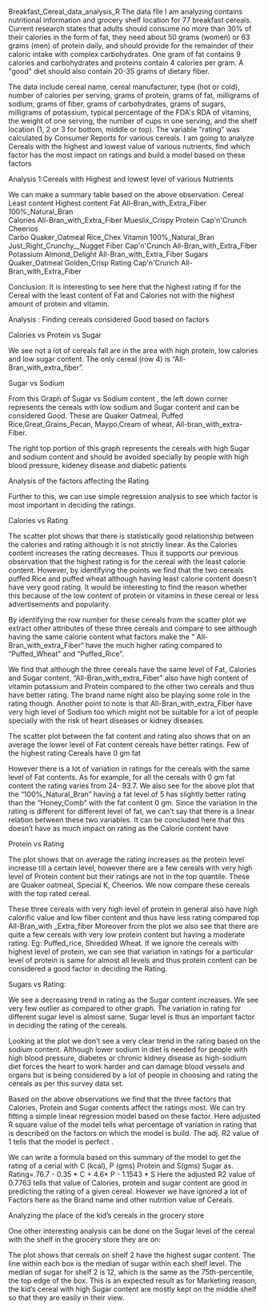  Breakfast_Cereal_data_analysis_R
The data file I am analyzing contains nutritional information and grocery shelf location for 77 breakfast cereals.
Current research states that adults should consume no more than 30% of their calories in the form of fat, they need about 50 grams (women) or 63 grams (men) of protein daily, and should provide for the remainder of their caloric intake with complex carbohydrates. One gram of fat contains 9 calories and carbohydrates and proteins contain 4 calories per gram. A "good" diet should also contain 20-35 grams of dietary fiber.

The data include cereal name, cereal manufacturer, type (hot or cold), number of calories per serving, grams of protein, grams of fat, milligrams of sodium, grams of fiber, grams of carbohydrates, grams of sugars, milligrams of potassium, typical percentage of the FDA's RDA of vitamins, the weight of one serving, the number of cups in one serving, and the shelf location (1, 2 or 3 for bottom, middle or top).
The variable "rating" was calculated by Consumer Reports for various cereals. I am going to analyze Cereals with the highest and lowest value of various nutrients, find  which factor has the most impact on ratings and build a model based on these factors

   Analysis 1:Cereals with Highest and lowest level of various Nutrients


We can make a summary table based on the above observation:
Cereal          	Least content	         Highest content
Fat	       All-Bran_with_Extra_Fiber	      100%_Natural_Bran   
Calories  	All-Bran_with_Extra_Fiber	      Mueslix_Crispy
Protein	      Cap'n'Crunch  	               Cheerios  
Carbo	     Quaker_Oatmeal	                  Rice_Chex
Vitamin	     100%_Natural_Bran     	 Just_Right_Crunchy__Nugget
Fiber	       Cap'n'Crunch	       All-Bran_with_Extra_Fiber
Potassium	    Almond_Delight	       All-Bran_with_Extra_Fiber
Sugars      	Quaker_Oatmeal	             Golden_Crisp
Rating  	      Cap'n'Crunch      	All-Bran_with_Extra_Fiber   

Conclusion: It is interesting to see here that the highest rating if for the Cereal with the least content of Fat and Calories not with the highest amount of protein and vitamin. 

 Analysis : Finding cereals considered Good based on  factors

Calories vs Protein vs Sugar

We see not a lot of cereals fall are in the area with high protein, low calories and low sugar content. The only cereal (row 4) is “All-Bran_with_extra_fiber”.

 Sugar vs Sodium

From this Graph of Sugar vs Sodium content , the left  down corner represents the cereals with low sodium and Sugar content and can be considered Good. These are Quaker Oatmeal, Puffed Rice,Great_Grains_Pecan, Maypo,Cream of wheat, All-bran_with_extra-Fiber.

The right top portion of this graph represents the cereals with high Sugar and sodium content and should be avoided specially by people with high blood pressure, kideney disease and diabetic patients

Analysis of the factors affecting the Rating

Further to this, we can use simple regression analysis to see which factor is most important in deciding the ratings.

 Calories vs Rating

The scatter plot shows that there is statistically good relationship between the calories and rating although it is not strictly linear. As the Calories content increases the rating decreases. Thus it supports our previous observation that the highest rating is for the cereal with the least calorie content. However, by identifying the points we find that the two cereals puffed Rice and puffed wheat although having least calorie content doesn’t have very good rating. It would be interesting to find the reason whether this because of the low content of protein or vitamins in these cereal or less advertisements and popularity.


By identifying the row number for these cereals from the scatter plot we extract other attributes of these three cereals and compare to see although having the same calorie content what factors make the “ All-Bran_with_extra_Fiber“ have the much higher rating compared to “Puffed_Wheat” and “Puffed_Rice”.

We find that although the three cereals have the same level of Fat, Calories and Sugar content, “All-Bran_with_extra_Fiber” also have high content of vitamin potassium and Protein compared to the other two cereals and thus have better rating. The brand name night also be playing some role in the rating though.
Another point to note is that All-Bran_with_extra_Fiber have very high level of Sodium too which might not be suitable for a lot of people specially with the risk of heart diseases or kidney diseases.

The scatter plot between the fat content and rating also shows that on an average the lower level of Fat content cereals have better ratings. Few of the highest rating Cereals have 0 gm fat

However there is a lot of variation in ratings for the cereals with the same level of Fat contents. As for example, for all the cereals with 0 gm fat content the rating varies from 24- 93.7.
We also see for the above plot that the “100%_Natural_Bran” having a fat level of 5 has slightly better rating than the “Honey_Comb” with the fat content 0 gm. Since the variation in the rating is different for different level of fat, we can’t say that there is a linear relation between these two variables. It can be concluded here that this doesn’t have as much impact on rating as the Calorie content have

 Protein vs Rating

The plot shows that on average the rating increases as the protein level increase till a certain level, however there are a few cereals with very high level of Protein content but their ratings are not in the top quantile. These are Quaker oatmeal, Special K, Cheerios. We now compare these cereals with the top rated cereal.

These three cereals with very high level of protein in general also have high calorific value and low fiber content and thus have less rating compared top All-Bran_with _Extra_fiber
Moreover from the plot we also see that there are quite a few cereals with very low protein content but having a moderate rating. Eg: Puffed_rice, Shredded Wheat.
If we ignore the cereals with highest level of protein, we can see that variation in ratings for a particular level of protein is same for almost all levels and thus protein content can be considered a good factor in deciding the Rating.


  Sugars vs Rating:


We see a decreasing trend in rating as the Sugar content increases. We see very few outlier as compared to other graph. The variation in rating for different sugar level is almost same. Sugar level is thus an important factor in deciding the rating of the cereals.

Looking at the plot we don’t see a very clear trend in the rating based on the sodium content.
Although lower sodium in diet is needed for people with high blood pressure, diabetes or chronic kidney disease as high-sodium diet forces the heart to work harder and can damage blood vessels and organs but is being considered by a lot of people in choosing and rating the cereals as per this survey data set.

Based on the above observations we find that the three factors that Calories, Protein and Sugar contents affect the ratings most. We can try fitting a simple linear regression model based on these factor. Here adjusted R square value of the model tells what percentage of variation in rating that is described on the factors on which the model is build. The adj. R2 value of 1 tells that the model is perfect .

We can write a formula based on this summary of the model to get the rating of a cerial with C (kcal), P (gms) Protein and S(gms) Sugar as.
Rating= 76.7 -  0.35 * C +  4.6* P - 1.1543 * S
Here the adjusted R2 value of 0.7763 tells that value of Calories, protein and sugar content are good in predicting the rating of a given cereal. However we have ignored a lot of Factors here as the Brand name and other nutrition value of Cereals.


 Analyzing the place of the kid’s cereals in the grocery store

One other interesting analysis can be done on the Sugar level of the cereal with the shelf in the grocery store they are on:


The plot shows that cereals on shelf 2 have the highest sugar content. The line within each box is the median of sugar within each shelf level. The median of sugar for shelf 2 is 12, which is the same as the 75th-percentile, the top edge of the box.
This is an expected result as for Marketing reason, the kid’s cereal with high Sugar content are mostly kept on the middle shelf so that they are easily in their view. 








